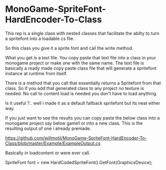 # MonoGame-SpriteFont-HardEncoder-To-Class
This rep is a single class with nested classes that facilitate the abilty to turn a spritefont into a loadable cs file.

So this class you give it a sprite font and call the write method.

What you get is a text file.
You copy paste that text file into a class in your monogame project or make one with the same name.
The text file is basically a ready made copy paste class file that will generate a spritefont instance at runtime from itself.

There is a method that you call that essentially returns a Spritefont from that class.
So if you add that generated class to any project no texture is needed.
No call to content load is needed you don't have to load anything.

Is it useful ?.. well i made it as a default fallback spritefont but its neat either way.

If you just want to see the results you can copy paste the below class into a monogame project say below game1 or into a new class.
This is the resulting output of one i already premade.

https://github.com/willmotil/MonoGame-SpriteFont-HardEncoder-To-Class/blob/master/Example/ExampleOutput.cs

Basically in loadcontent or were ever call.

SpriteFont font = new HardCodedSpriteFont().GetFont(GraphicsDevice);
